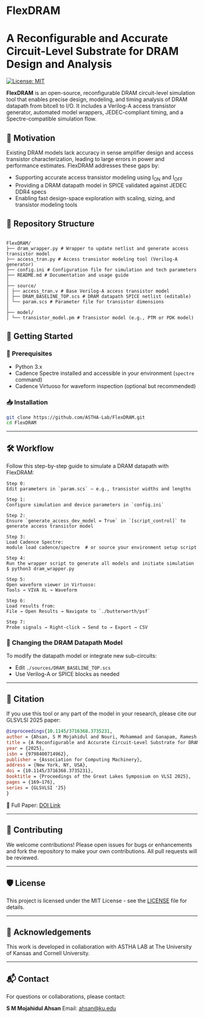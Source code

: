 # FlexDRAM

# A Reconfigurable and Accurate Circuit-Level Substrate for DRAM Design and Analysis

[![License: MIT](https://img.shields.io/badge/License-MIT-blue.svg)](LICENSE)

**FlexDRAM** is an open-source, reconfigurable DRAM circuit-level simulation tool that enables precise design, modeling, and timing analysis of DRAM datapath from bitcell to I/O. It includes a Verilog-A access transistor generator, automated model wrappers, JEDEC-compliant timing, and a Spectre-compatible simulation flow.

## 🔬 Motivation

Existing DRAM models lack accuracy in sense amplifier design and access transistor characterization, leading to large errors in power and performance estimates. FlexDRAM addresses these gaps by:
- Supporting accurate access transistor modeling using I<sub>ON</sub> and I<sub>OFF</sub>
- Providing a DRAM datapath model in SPICE validated against JEDEC DDR4 specs
- Enabling fast design-space exploration with scaling, sizing, and transistor modeling tools

## 🧩 Repository Structure

```

FlexDRAM/
├── dram_wrapper.py # Wrapper to update netlist and generate access transistor model
├── access_tran.py # Access transistor modeling tool (Verilog-A generator)
├── config.ini # Configuration file for simulation and tech parameters
├── README.md # Documentation and usage guide
│
├── source/
│ ├── access_tran.v # Base Verilog-A access transistor model
│ ├── DRAM_BASELINE_TOP.scs # DRAM datapath SPICE netlist (editable)
│ └── param.scs # Parameter file for transistor dimensions
│
├── model/
│ └── transistor_model.pm # Transistor model (e.g., PTM or PDK model)

````


## 🚀 Getting Started

### 🔧 Prerequisites

- Python 3.x
- Cadence Spectre installed and accessible in your environment (`spectre` command)
- Cadence Virtuoso for waveform inspection (optional but recommended)

### 📥 Installation

```bash
git clone https://github.com/ASTHA-Lab/FlexDRAM.git
cd FlexDRAM
````

---

## 🛠️ Workflow

Follow this step-by-step guide to simulate a DRAM datapath with FlexDRAM:

```text
Step 0:
Edit parameters in `param.scs` — e.g., transistor widths and lengths

Step 1:
Configure simulation and device parameters in `config.ini`

Step 2:
Ensure `generate_access_dev_model = True` in `[script_control]` to generate access transistor model

Step 3:
Load Cadence Spectre:
module load cadence/spectre  # or source your environment setup script

Step 4:
Run the wrapper script to generate all models and initiate simulation
$ python3 dram_wrapper.py

Step 5:
Open waveform viewer in Virtuoso:
Tools → VIVA XL → Waveform

Step 6:
Load results from:
File → Open Results → Navigate to `./butterworth/psf`

Step 7:
Probe signals → Right-click → Send to → Export → CSV
```

### 🧪 Changing the DRAM Datapath Model

To modify the datapath model or integrate new sub-circuits:

* Edit `./sources/DRAM_BASELINE_TOP.scs`
* Use Verilog-A or SPICE blocks as needed

---

## 📜 Citation

If you use this tool or any part of the model in your research, please cite our GLSVLSI 2025 paper:

```bibtex
@inproceedings{10.1145/3716368.3735231,
author = {Ahsan, S M Mojahidul and Nouri, Mohammad and Ganapam, Ramesh Reddy and Alian, Mohammad and Hoque, Tamzidul},
title = {A Reconfigurable and Accurate Circuit-Level Substrate for DRAM Design and Analysis},
year = {2025},
isbn = {9798400714962},
publisher = {Association for Computing Machinery},
address = {New York, NY, USA},
doi = {10.1145/3716368.3735231},
booktitle = {Proceedings of the Great Lakes Symposium on VLSI 2025},
pages = {169–176},
series = {GLSVLSI '25}
}
```

📄 Full Paper: [DOI Link](https://doi.org/10.1145/3716368.3735231)

---

## 🤝 Contributing

We welcome contributions! Please open issues for bugs or enhancements and fork the repository to make your own contributions. All pull requests will be reviewed.

---

## 🛡️ License

This project is licensed under the MIT License - see the [LICENSE](LICENSE) file for details.

---

## 🙏 Acknowledgements

This work is developed in collaboration with ASTHA LAB at The University of Kansas and Cornell University.

---

## 📬 Contact

For questions or collaborations, please contact:

**S M Mojahidul Ahsan**
Email: ahsan@ku.edu 

